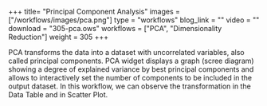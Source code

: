 +++
title= "Principal Component Analysis"
images =  ["/workflows/images/pca.png"]
type = "workflows"
blog_link =  ""
video = ""
download = "305-pca.ows"
workflows = ["PCA", "Dimensionality Reduction"]
weight = 305
+++

PCA transforms the data into a dataset with uncorrelated variables, also called principal components. PCA widget displays a graph (scree diagram) showing a degree of explained variance by best principal components and allows to interactively set the number of components to be included in the output dataset. In this workflow, we can observe the transformation in the Data Table and in Scatter Plot.
